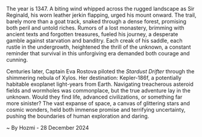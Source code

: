 
The year is 1347.  A biting wind whipped across the rugged landscape as Sir Reginald, his worn leather jerkin flapping, urged his mount onward.  The trail, barely more than a goat track, snaked through a dense forest, promising both peril and untold riches.  Rumors of a lost monastery, brimming with ancient texts and forgotten treasures, fueled his journey, a desperate gamble against starvation and banditry.  Each creak of his saddle, each rustle in the undergrowth, heightened the thrill of the unknown, a constant reminder that survival in this unforgiving era demanded both courage and cunning.

Centuries later, Captain Eva Rostova piloted the *Stardust Drifter* through the shimmering nebula of Xylos.  Her destination: Kepler-186f, a potentially habitable exoplanet light-years from Earth.  Navigating treacherous asteroid fields and wormholes was commonplace, but the true adventure lay in the unknown.  Would they find life, advanced civilizations, or something far more sinister?  The vast expanse of space, a canvas of glittering stars and cosmic wonders, held both immense promise and terrifying uncertainty, pushing the boundaries of human exploration and daring.

~ By Hozmi - 28 December 2024
